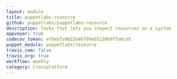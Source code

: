 ```yaml
---
layout: module
title: puppetlabs-resource
github: puppetlabs/puppetlabs-resource
description: Tasks that lets you inspect resources on a system
appveyor: true
codecov_token: ef8ebfa9632b46799eb523869ffa6cd5
puppet_module: puppetlabs/resource
travis_com: false
travis_org: true
workflow: weekly
category: Crossplatform
---
```

